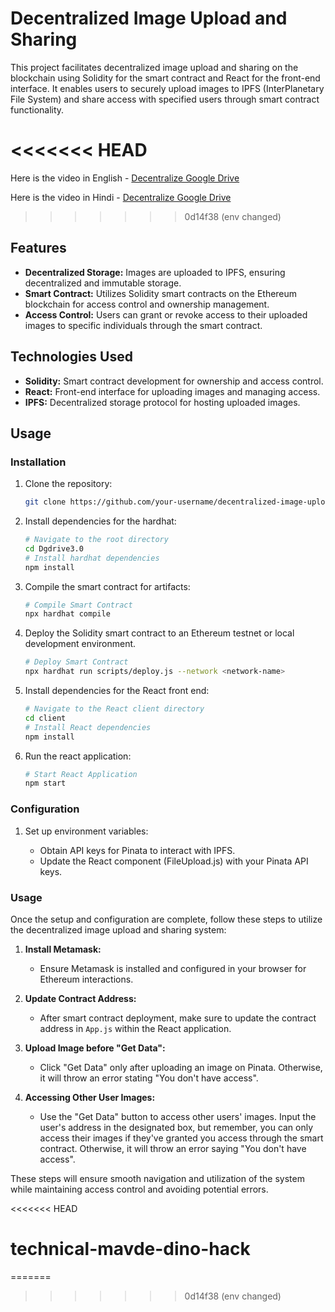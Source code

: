 # Decentralized Image Upload and Sharing

This project facilitates decentralized image upload and sharing on the blockchain using Solidity for the smart contract and React for the front-end interface. It enables users to securely upload images to IPFS (InterPlanetary File System) and share access with specified users through smart contract functionality.

<<<<<<< HEAD
=======
Here is the video in English - [Decentralize Google Drive](https://youtu.be/M-KRLlHG_zs?si=rD7I-fH-P8kGiwwf)

Here is the video in Hindi - [Decentralize Google Drive](https://youtu.be/fghqq3-P3x0?si=CVMpHFTW3-fa3R3A)
>>>>>>> 0d14f38 (env changed)

## Features

- **Decentralized Storage:** Images are uploaded to IPFS, ensuring decentralized and immutable storage.
- **Smart Contract:** Utilizes Solidity smart contracts on the Ethereum blockchain for access control and ownership management.
- **Access Control:** Users can grant or revoke access to their uploaded images to specific individuals through the smart contract.

## Technologies Used

- **Solidity:** Smart contract development for ownership and access control.
- **React:** Front-end interface for uploading images and managing access.
- **IPFS:** Decentralized storage protocol for hosting uploaded images.

## Usage

### Installation

1. Clone the repository:

   ```bash
   git clone https://github.com/your-username/decentralized-image-upload.git
   ```
2. Install dependencies for the hardhat:

   ```bash
   # Navigate to the root directory
   cd Dgdrive3.0
   # Install hardhat dependencies
   npm install
   ```
3. Compile the smart contract for artifacts:

   ```bash
   # Compile Smart Contract
   npx hardhat compile
   ```
4. Deploy the Solidity smart contract to an Ethereum testnet or local development environment.
   ```bash
   # Deploy Smart Contract
   npx hardhat run scripts/deploy.js --network <network-name>
   ```
5. Install dependencies for the React front end:
   ```bash
   # Navigate to the React client directory
   cd client 
   # Install React dependencies
   npm install
   ```
6. Run the react application:
   ```bash
   # Start React Application
   npm start
   ```
   
### Configuration

1. Set up environment variables:

   - Obtain API keys for Pinata to interact with IPFS.
   - Update the React component (FileUpload.js) with your Pinata API keys.
     
### Usage

Once the setup and configuration are complete, follow these steps to utilize the decentralized image upload and sharing system:

1. **Install Metamask:**
   - Ensure Metamask is installed and configured in your browser for Ethereum interactions.

2. **Update Contract Address:**
   - After smart contract deployment, make sure to update the contract address in `App.js` within the React application.

3. **Upload Image before "Get Data":**
   - Click "Get Data" only after uploading an image on Pinata. Otherwise, it will throw an error stating "You don't have access".

4. **Accessing Other User Images:**
   - Use the "Get Data" button to access other users' images. Input the user's address in the designated box, but remember, you can only access their images if they've granted you access through the smart contract. Otherwise, it will throw an error saying "You don't have access".

These steps will ensure smooth navigation and utilization of the system while maintaining access control and avoiding potential errors.

<<<<<<< HEAD
# technical-mavde-dino-hack
=======
>>>>>>> 0d14f38 (env changed)

